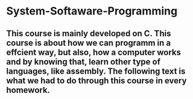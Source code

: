# System-Softaware-Programming
## This course is mainly developed on C. This course is about how we can programm in a effcient way, but also, how a computer works and by knowing that, learn other type of languages, like assembly. The following text is what we had to do through this course in every homework. 
